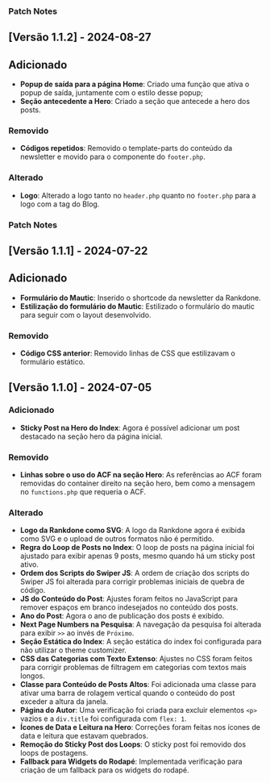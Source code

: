 ### Patch Notes

## [Versão 1.1.2] - 2024-08-27

## Adicionado

- **Popup de saída para a página Home**: Criado uma função que ativa o popup de saída, juntamente com o estilo desse popup;
- **Seção antecedente a Hero**: Criado a seção que antecede a hero dos posts.

### Removido

- **Códigos repetidos**: Removido o template-parts do conteúdo da newsletter e movido para o componente do `footer.php`.

### Alterado

- **Logo**: Alterado a logo tanto no `header.php` quanto no `footer.php` para a logo com a tag do Blog.

### Patch Notes

## [Versão 1.1.1] - 2024-07-22

## Adicionado

- **Formulário do Mautic**: Inserido o shortcode da newsletter da Rankdone.
- **Estilização do formulário do Mautic**: Estilizado o formulário do mautic para seguir com o layout desenvolvido.

### Removido

- **Código CSS anterior**: Removido linhas de CSS que estilizavam o formulário estático.

## [Versão 1.1.0] - 2024-07-05

### Adicionado

- **Sticky Post na Hero do Index**: Agora é possível adicionar um post destacado na seção hero da página inicial.

### Removido

- **Linhas sobre o uso do ACF na seção Hero**: As referências ao ACF foram removidas do container direito na seção hero, bem como a mensagem no `functions.php` que requeria o ACF.

### Alterado

- **Logo da Rankdone como SVG**: A logo da Rankdone agora é exibida como SVG e o upload de outros formatos não é permitido.
- **Regra do Loop de Posts no Index**: O loop de posts na página inicial foi ajustado para exibir apenas 9 posts, mesmo quando há um sticky post ativo.
- **Ordem dos Scripts do Swiper JS**: A ordem de criação dos scripts do Swiper JS foi alterada para corrigir problemas iniciais de quebra de código.
- **JS do Conteúdo do Post**: Ajustes foram feitos no JavaScript para remover espaços em branco indesejados no conteúdo dos posts.
- **Ano do Post**: Agora o ano de publicação dos posts é exibido.
- **Next Page Numbers na Pesquisa**: A navegação da pesquisa foi alterada para exibir `>>` ao invés de `Próximo`.
- **Seção Estática do Index**: A seção estática do index foi configurada para não utilizar o theme customizer.
- **CSS das Categorias com Texto Extenso**: Ajustes no CSS foram feitos para corrigir problemas de filtragem em categorias com textos mais longos.
- **Classe para Conteúdo de Posts Altos**: Foi adicionada uma classe para ativar uma barra de rolagem vertical quando o conteúdo do post exceder a altura da janela.
- **Página do Autor**: Uma verificação foi criada para excluir elementos `<p>` vazios e a `div.title` foi configurada com `flex: 1`.
- **Ícones de Data e Leitura na Hero**: Correções foram feitas nos ícones de data e leitura que estavam quebrados.
- **Remoção do Sticky Post dos Loops**: O sticky post foi removido dos loops de postagens.
- **Fallback para Widgets do Rodapé**: Implementada verificação para criação de um fallback para os widgets do rodapé.
